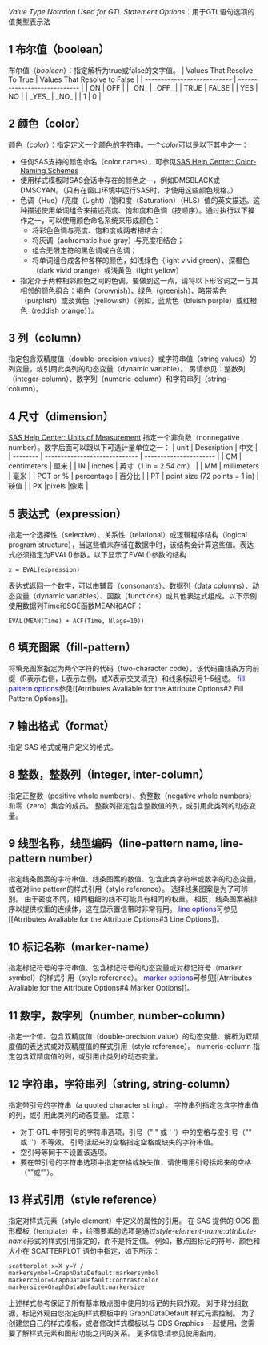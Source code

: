 
*Value Type Notation Used for GTL Statement Options*：用于GTL语句选项的值类型表示法
## 1 布尔值（boolean）
布尔值（*boolean*）：指定解析为true或false的文字值。
| Values That Resolve To True | Values That Resolve to False |
| --------------------------- | ---------------------------- |
| ON                          | OFF                          |
| \_ON\_                      | \_OFF\_                      |
| TRUE                        | FALSE                        |
| YES                         | NO                           |
| \_YES\_                     | \_NO\_                       |
| 1                           | 0                             |

## 2 颜色（color）
颜色（*color*）：指定定义一个颜色的字符串。一个*color*可以是以下其中之一：
- 任何SAS支持的颜色命名（color names），可参见[SAS Help Center: Color-Naming Schemes](https://go.documentation.sas.com/doc/en/vdmmlcdc/8.1/grstatproc/n0h71t919qh9g2n1rhvrpq3e2cgu.htm#:~:text=The%20valid%20color-naming%20schemes%20are%20as%20follows%3A%201,SAS%20Registry%29%207%20SAS%20Color%20Naming%20System%20%28CNS%29)
- 使用样式模板时SAS会话中存在的颜色之一，例如DMSBLACK或DMSCYAN。（只有在窗口环境中运行SAS时，才使用这些颜色规格。）
- 色调（Hue）/亮度（Light）/饱和度（Saturation）（HLS）值的英文描述。这种描述使用单词组合来描述亮度、饱和度和色调（按顺序）。通过执行以下操作之一，可以使用颜色命名系统来形成颜色：
	- 将彩色色调与亮度、饱和度或两者相结合；
	- 将灰调（achromatic hue gray）与亮度相结合；
	- 组合无限定符的黑色调或白色调；
	- 将单词组合成各种各样的颜色，如浅绿色（light vivid green）、深橙色（dark vivid orange）或浅黄色（light yellow）
- 指定介于两种相邻颜色之间的色调。要做到这一点，请将以下形容词之一与其相邻的颜色组合：褐色（brownish）、绿色（greenish）、略带紫色（purplish）或淡黄色（yellowish）（例如，蓝紫色（bluish purple）或红橙色（reddish orange））。

## 3 列（column）
指定包含双精度值（double-precision values）或字符串值（string values）的列变量，或引用此类列的动态变量（dynamic variable）。
另请参见：整数列（integer-column）、数字列（numeric-column）和字符串列（string-column）。

## 4 尺寸（dimension）
[SAS Help Center: Units of Measurement](https://documentation.sas.com/doc/en/vdmmlcdc/8.11/grstatproc/p0sgbhvieekj9cn1wog7owbtguo9.htm)
指定一个非负数（nonnegative number）。数字后面可以跟以下可选计量单位之一：
| unit     | Description                   | 中文                   |
| -------- | ----------------------------- | ---------------------- |
| CM       | centimeters                   | 厘米                   |
| IN       | inches                        | 英寸（1 in = 2.54 cm） |
| MM       | millimeters                   | 毫米                   |
| PCT or % | percentage                    | 百分比                 |
| PT       | point size (72 points = 1 in) | 磅值                   |
| PX         |pixels                               |像素                        |

## 5 表达式（expression）
指定一个选择性（selective）、关系性（relational）或逻辑程序结构（logical program structure），当这些值未存储在数据中时，该结构会计算这些值。表达式必须指定为EVAL()参数。以下显示了EVAL()参数的结构：
```SAS
x = EVAL(expression)
```
表达式返回一个数字，可以由辅音（consonants）、数据列（data columns）、动态变量（dynamic variables）、函数（functions）或其他表达式组成。以下示例使用数据列Time和SGE函数MEAN和ACF：
```SAS
EVAL(MEAN(Time) + ACF(Time, Nlags=10))
```

## 6 填充图案（fill-pattern）
将填充图案指定为两个字符的代码（two-character code），该代码由线条方向前缀（R表示右侧，L表示左侧，或X表示交叉填充）和线条标识号1–5组成。
<font color = #0000ff>fill pattern options</font>参见[[Atrributes Avaliable for the Attribute Options#2 Fill Pattern Options]]。

## 7 输出格式（format）
指定 SAS 格式或用户定义的格式。

## 8 整数，整数列（integer, inter-column）
指定正整数（positive whole numbers）、负整数（negative whole numbers）和零（zero）集合的成员。
整数列指定包含整数值的列，或引用此类列的动态变量。

## 9 线型名称，线型编码（line-pattern name, line-pattern number）
指定线条图案的字符串值、线条图案的数值、包含此类字符串或数字的动态变量，或者对line pattern的样式引用（style reference）。 选择线条图案是为了可辨别。 由于密度不同，相同粗细的线不可能具有相同的权重。 相反，线条图案被排序以提供权重的连续体，这在显示置信带时非常有用。
<font color = #0000ff>line options</font>可参见[[Atrributes Avaliable for the Attribute Options#3 Line Options]]。

## 10 标记名称（marker-name）
指定标记符号的字符串值、包含标记符号的动态变量或对标记符号（marker symbol）的样式引用（style reference）。
<font color = #0000ff>marker options</font>可参见[[Atrributes Avaliable for the Attribute Options#4 Marker Options]]。

## 11 数字，数字列（number, number-column）
指定一个值、包含双精度值（double-precision value）的动态变量、解析为双精度值的表达式或对双精度值的样式引用（style reference）。 numeric-column 指定包含双精度值的列，或引用此类列的动态变量。

## 12 字符串，字符串列（string, string-column）
指定带引号的字符串（a quoted character string）。 字符串列指定包含字符串值的列，或引用此类列的动态变量。
注意：
- 对于 GTL 中带引号的字符串选项，引号（" " 或 ' '）中的空格与空引号（"" 或 ''）不等效。 引号括起来的空格指定空格或缺失的字符串值。
- 空引号等同于不设置该选项。 
- 要在带引号的字符串选项中指定空格或缺失值，请使用用引号括起来的空格（“”或“”）。

## 13 样式引用（style reference）
指定对样式元素（style element）中定义的属性的引用。 
在 SAS 提供的 ODS 图形模板（template）中，绘图要素的选项是通过*style-element-name*:*attribute-name*形式的样式引用指定的，而不是特定值。 例如，散点图标记的符号、颜色和大小在 SCATTERPLOT 语句中指定，如下所示：
```SAS
scatterplot x=X y=Y /
markersymbol=GraphDataDefault:markersymbol
markercolor=GraphDataDefault:contrastcolor
markersize=GraphDataDefault:markersize
```
上述样式参考保证了所有基本散点图中使用的标记的共同外观。 
对于非分组数据，标记外观由您指定的样式模板中的 GraphDataDefault 样式元素控制。 
为了创建您自己的样式模板，或者修改样式模板以与 ODS Graphics 一起使用，您需要了解样式元素和图形功能之间的关系。 更多信息请参见使用指南。